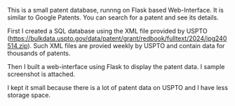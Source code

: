 This is a small patent database, runnng on Flask based Web-Interface. It is similar to Google Patents. You can search for a patent and see its details.

First I created a SQL database using the XML file provided by USPTO (https://bulkdata.uspto.gov/data/patent/grant/redbook/fulltext/2024/ipg240514.zip). Such XML files are provied weekly by USPTO and contain data for thousands of patents.

Then I built a web-interface using Flask to display the patent data. I sample screenshot is attached.

I kept it small because there is a lot of patent data on USPTO and I have less storage space. 
